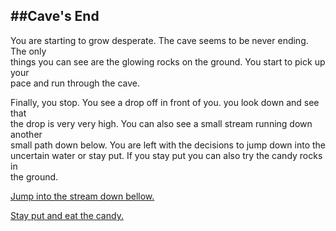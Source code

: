 ##Cave's End
---
You are starting to grow desperate. The cave seems to be never ending. The only   
things you can see are the glowing rocks on the ground. You start to pick up your    
pace and run through the cave. 

Finally, you stop. You see a drop off in front of you. you look down and see that  
the drop is very very high. You can also see a small stream running down another  
small path down below. You are left with the decisions to jump down into the   
uncertain water or stay put. If you stay put you can also try the candy rocks in  
the ground. 

[Jump into the stream down bellow.](endings/fall_damage.md)  

[Stay put and eat the candy.](endingsdiabeetus.md)
